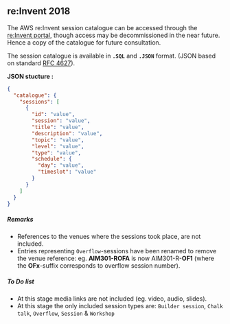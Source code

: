 ## re:Invent 2018

The AWS re:Invent session catalogue can be accessed through the  [re:Invent portal](https://www.portal.reinvent.awsevents.com), though access may be decommissioned in the near future. Hence a copy of the catalogue for future consultation. 

The session catalogue is available in **`.SQL`** and **`.JSON`** format. (JSON based on standard [RFC 4627](https://www.ietf.org/rfc/rfc4627.txt?number=4627)). 

**JSON stucture :** 

``` json
{
  "catalogue": {
    "sessions": [
      {
        "id": "value",
        "session": "value",
        "title": "value",
        "description": "value",
        "topic": "value",
        "level": "value",
        "type": "value",
        "schedule": {
          "day": "value",
          "timeslot": "value"
        }
      }
    ]
  }
}
```
##### Remarks
* References to the venues where the sessions took place, are not included.
* Entries representing `Overflow`-sessions have been renamed to remove the venue reference: eg. **AIM301-ROFA** is now AIM301-R-**OF1** (where the   **OFx**-suffix corresponds to overflow session number).

##### To Do list
* At this stage media links are not included (eg. video, audio, slides).
* At this stage the only included session types are: `Builder session`, `Chalk talk`, `Overflow`, `Session` & `Workshop`